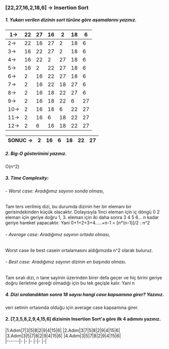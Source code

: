 ### [22,27,16,2,18,6] -> Insertion Sort

##### 1. Yukarı verilen dizinin sort türüne göre aşamalarını yazınız.

|1->|22|27|16|2|18|6|
|------|- |- |- |-|- |-|
|2->|22|16|27|2|18|6|
|3->|16|22|27|2|18|6|
|4->|16|22|2|27|18|6|
|5->|16|2|22|27|18|6|
|6->|2|16|22|27|18|6|
|7->|2|16|22|18|27|6|
|8->|2|16|18|22|27|6|
|9->|2|16|18|22|6|27|
|10->|2|16|18|6|22|27|
|11->|2|16|6|18|22|27|
|12->|2|6|16|18|22|27|

|SONUC -> |2|16|6|18|22|27|
|------|- |- |- |-|- |-|


##### 2. Big-O gösterimini yazınız.

O(n^2)

##### 3. Time Complexity: 
###### - Worst case: Aradığımız sayının sonda olması,
Tam ters verilmiş dizi, bu durumda dizinin her bir elemanı bir gerisindekinden küçük olacaktır. Dolayısıyla 1inci eleman için iç döngü 0 2 eleman için geriye doğru 1, 3. eleman için iki daha sonra 3 4 5 6… n kadar geriye hareket yapacaktır. Yani 0+1+2+3+4…..+n-1 = [n*(n-1)]/2   :  n^2

###### - Average case: Aradığımız sayının ortada olması,
Worst case ile best casein ortalamasını aldığımızda   n^2 olarak buluruz.

###### - Best case: Aradığımız sayının dizinin en başında olması.
Tam sıralı dizi, n tane sayinin üzerinden birer defa geçer ve hiç birini geriye doğru ilerletme gereği olmadığı için bu tek geçişle kalır. Yani n

##### 4. Dizi sıralandıktan sonra 18 sayısı hangi case kapsamına girer? Yazınız.
veri setinin ortasında olduğu için average case kapsamına girer.
    
#### 2. [7,3,5,8,2,9,4,15,6] dizisinin Insertion Sort'a göre ilk 4 adımını yazınız.
|1.Adım|7|3|5|8|2|9|4|15|6| 
|2.Adım|3|7|5|8|2|9|4|15|6| 
|3.Adım|3|5|7|8|2|9|4|15|6| 
|4.Adım|3|5|7|8|2|9|4|15|6|  
|------|- |- |- |-|- |-|